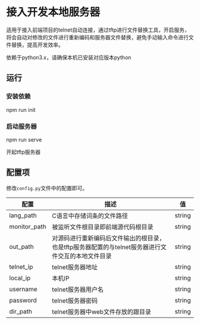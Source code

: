 # 接入开发本地服务器

适用于接入前端项目的telnet自动连接，通过tftp进行文件替换工具，开启服务，将会自动对修改的文件进行重新编码和服务器文件替换，避免手动输入命令进行文件替换，提高开发效率。

依赖于python3.x，请确保本机已安装对应版本python

## 运行

### 安装依赖

npm run init

### 启动服务器

npm run serve

开起tftp服务器

## 配置项

修改`config.py`文件中的配置即可。

| 配置      | 描述 | 值   |
| --------- | ---- | ---- |
| lang_path | C语言中存储词条的文件路径 | string |
| monitor_path | 被监听文件根目录即前端源代码根目录 | string |
| out_path | 对源码进行重新编码后文件输出的根目录，也是tftp服务器配置的与telnet服务器进行文件交互的本地文件目录| string |
| telnet_ip |  telnet服务器地址    | string |
| local_ip |  本机IP    | string |
| username | telnet服务器用户名     | string |
| password | telnet服务器密码     | string |
| dir_path | telnet服务器中web文件存放的跟目录     | string |

